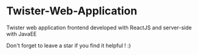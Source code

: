 # Twister-Web-Application
Twister web application frontend developed with ReactJS and server-side with JavaEE

Don't forget to leave a star if you find it helpful ! :)
